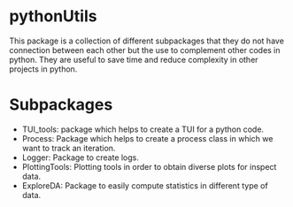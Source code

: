 # pythonUtils
This package is a collection of different subpackages that they do not have connection between each other but the use to complement other codes in python.
They are useful to save time and reduce complexity in other projects in python.


# Subpackages

* TUI_tools: package which helps to create a TUI for a python code.
* Process: Package which helps to create a process class in which we want to track an iteration.
* Logger: Package to create logs.
* PlottingTools: Plotting tools in order to obtain diverse plots for inspect data.
* ExploreDA: Package to easily compute statistics in different type of data.


